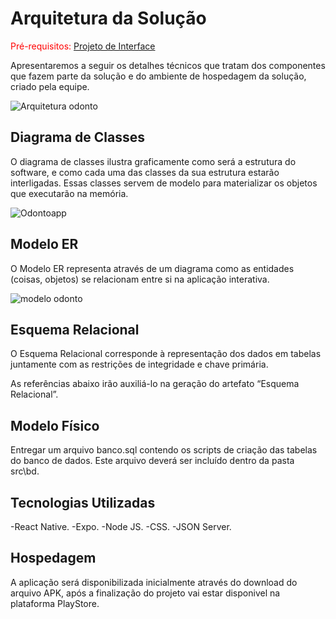 # Arquitetura da Solução

<span style="color:red">Pré-requisitos: <a href="3-Projeto de Interface.md"> Projeto de Interface</a></span>

Apresentaremos a seguir os detalhes técnicos que tratam dos componentes que fazem parte da solução e do ambiente de hospedagem da solução, criado pela equipe.

![Arquitetura odonto](https://user-images.githubusercontent.com/90941036/193715591-4ab6797f-bc39-42d8-b510-521edfc0c26e.png)


## Diagrama de Classes

O diagrama de classes ilustra graficamente como será a estrutura do software, e como cada uma das classes da sua estrutura estarão interligadas. Essas classes servem de modelo para materializar os objetos que executarão na memória.

![Odontoapp](https://user-images.githubusercontent.com/90941036/192902397-ce24a2d1-2975-43b6-9d98-adbaa4219522.png)



## Modelo ER

O Modelo ER representa através de um diagrama como as entidades (coisas, objetos) se relacionam entre si na aplicação interativa.

![modelo odonto](https://user-images.githubusercontent.com/90941036/193715187-a5eb0fcd-2612-4ebc-a166-317f1cbaa3d3.png)


## Esquema Relacional

O Esquema Relacional corresponde à representação dos dados em tabelas juntamente com as restrições de integridade e chave primária.
 
As referências abaixo irão auxiliá-lo na geração do artefato “Esquema Relacional”.


## Modelo Físico

Entregar um arquivo banco.sql contendo os scripts de criação das tabelas do banco de dados. Este arquivo deverá ser incluído dentro da pasta src\bd.

## Tecnologias Utilizadas

-React Native.
-Expo.
-Node JS.
-CSS.
-JSON Server.


## Hospedagem

A aplicação será disponibilizada inicialmente através do download do arquivo APK, após a finalização do projeto vai estar disponivel na plataforma PlayStore.

